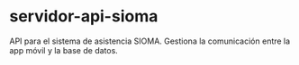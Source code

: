 # servidor-api-sioma
API para el sistema de asistencia SIOMA. Gestiona la comunicación entre la app móvil y la base de datos.
